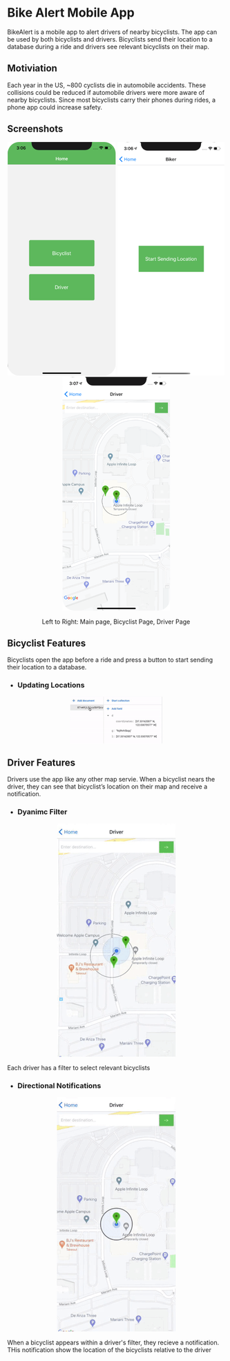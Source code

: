 # Bike Alert Mobile App

BikeAlert is a mobile app to alert drivers of nearby bicyclists. The app can be used by both bicyclists and drivers. Bicyclists send their location to a database during a ride and drivers see relevant bicyclists on their map. 

<!--<p align="center"><img src="readmeFiles/appIcon.png?raw=true" /></p>-->

## Motiviation

Each year in the US, ~800 cyclists die in automobile accidents. These collisions could be reduced if automobile drivers were more aware of nearby bicyclists. Since most bicyclists carry their phones during rides, a phone app could increase safety.

## Screenshots

<p align="center">
  <img src="readmeFiles/mainPage.png?raw=true" />
  <img src="readmeFiles/bikerInitial.png?raw=true" />
  <img src="readmeFiles/mapInitial.png?raw=true" />
</p>

<p align="center">
  Left to Right: Main page, Bicyclist Page, Driver Page
</p>

## Bicyclist Features

Bicyclists open the app before a ride and press a button to start sending their location to a database.

* ### Updating Locations

<p align="center"><img src="readmeFiles/updatingDatabase.gif?raw=true" /></p>

## Driver Features

Drivers use the app like any other map servie. When a bicyclist nears the driver, they can see that bicyclist’s location on their map and receive a notification.

* ### Dyanimc Filter 

<p align="center"><img src="readmeFiles/workingFilterSmall.gif?raw=true" /></p>

Each driver has a filter to select relevant bicyclists

* ### Directional Notifications

<p align="center"><img src="readmeFiles/workingNotificationsSmall.gif?raw=true" /></p>

When a bicyclist appears within a driver's filter, they recieve a notification. THis notification show the location of the bicyclists relative to the driver

